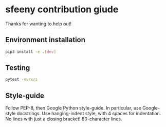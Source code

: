 # sfeeny contribution giude
Thanks for wanting to help out!

## Environment installation
```bash
pip3 install -e .[dev]
```

## Testing
```bash
pytest -vvrxrs
```

## Style-guide
Follow PEP-8, then Google Python style-guide. In particular, use
Google-style docstrings. Use hanging-indent style, with 4 spaces for
indentation. No lines with just a closing bracket! 80-character lines.
